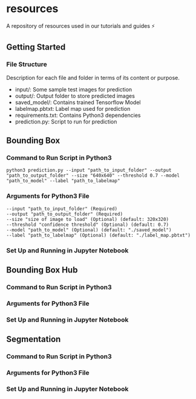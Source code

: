 # resources
A repository of resources used in our tutorials and guides ⚡️


<!-- INTRODUCTION -->




<!-- GETTING STARTED -->
## Getting Started

### File Structure

Description for each file and folder in terms of its content or purpose.

- input/: Some sample test images for prediction
- output/: Output folder to store predicted images
- saved_model/: Contains trained Tensorflow Model
- labelmap.pbtxt: Label map used for prediction
- requirements.txt: Contains Python3 dependencies
- prediction.py: Script to run for prediction

## Bounding Box
### Command to Run Script in Python3

```
python3 prediction.py --input "path_to_input_folder" --output "path_to_output_folder" --size "640x640" --threshold 0.7 --model "path_to_model" --label "path_to_labelmap"
```
### Arguments for Python3 File

```
--input "path_to_input_folder" (Required)
--output "path_to_output_folder" (Required)
--size "size of image to load" (Optional) (default: 320x320)
--threshold "confidence threshold" (Optional) (default: 0.7)
--model "path_to_model" (Optional) (default: "./saved_model")
--label "path_to_labelmap" (Optional) (default: "./label_map.pbtxt")
```
### Set Up and Running in Jupyter Notebook





## Bounding Box Hub
### Command to Run Script in Python3

### Arguments for Python3 File

### Set Up and Running in Jupyter Notebook




## Segmentation
### Command to Run Script in Python3

### Arguments for Python3 File

### Set Up and Running in Jupyter Notebook







<!-- MARKDOWN LINKS & IMAGES -->

